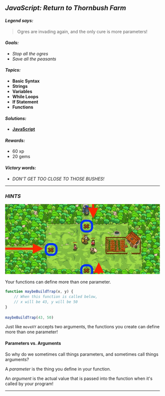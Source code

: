 ## _JavaScript: Return to Thornbush Farm_

#### _Legend says:_
> Ogres are invading again, and the only cure is more parameters!

#### _Goals:_
+ _Stop all the ogres_
+ _Save all the peasants_

#### _Topics:_
+ **Basic Syntax**
+ **Strings**
+ **Variables**
+ **While Loops**
+ **If Statement**
+ **Functions**

#### _Solutions:_
+ **[JavaScript](returnToFarm.js)**

#### _Rewards:_
+ 60 xp
+ 20 gems

#### _Victory words:_
+ _DON'T GET TOO CLOSE TO THOSE BUSHES!_

___

### _HINTS_

![](img/thornbush_farm.jpeg)

Your functions can define more than one parameter.

```javascript
function maybeBuildTrap(x, y) {
    // When this function is called below,
    // x will be 43, y will be 50
}

maybeBuildTrap(43, 50)
```

Just like `moveXY` accepts two arguments, the functions you create can define more than one parameter!

#### Parameters vs. Arguments

So why do we sometimes call things parameters, and sometimes call things arguments?

A _parameter_ is the thing you define in your function.

An _argument_ is the actual value that is passed into the function when it's called by your program!

___
